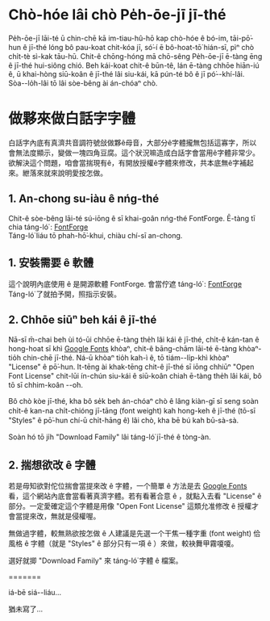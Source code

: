 
# Chò-hóe lâi chò Pe̍h-ōe-jī jī-thé
Pe̍h-ōe-jī lāi-té ū chin-chē kā im-tiau-hû-hō kap chò-hóe ê bó-im, tāi-pō͘-hun ê jī-thé lóng bô pau-koat chit-kóa jī, só͘-í ē bô-hoat-tō͘ hián-sī, pìⁿ chò chi̍t-tè sì-kak tāu-hū. Chit-ê chōng-hóng mā chō-sêng Pe̍h-ōe-jī ē-tàng ēng ê jī-thé hui-siông chió. Beh kái-koat chit-ê būn-tê, lán ē-tàng chhōe hiān-iú ê, ū khai-hòng siū-koân ê jī-thé lâi siu-kái, kā pún-té bô ê jī pó͘--khí-lâi. Sòa--lo̍h-lâi tō lâi sòe-bêng ài án-chóaⁿ chò.

# 做夥來做白話字字體
白話字內底有真濟共音調符號敆做夥ê母音，大部分ê字體攏無包括這寡字，所以會無法度顯示，變做一塊四角豆腐。這个狀況嘛造成白話字會當用ê字體非常少。欲解決這个問題，咱會當揣現有ê，有開放授權ê字體來修改，共本底無ê字補起來。紲落來就來說明愛按怎做。

## 1. An-chong su-iàu ê nńg-thé
Chit-ê sòe-bêng lāi-té sú-iōng ê sī khai-goân nńg-thé FontForge. Ē-tàng tī chia táng-ló͘ : [FontForge](https://fontforge.org/en-US/)  
Táng-ló͘ liáu tō phah-hō͘-khui, chiàu chí-sī an-chong.

## 1. 安裝需要 ê 軟體
這个說明內底使用 ê 是開源軟體 FontForge. 會當佇遮 táng-ló͘ : [FontForge](https://fontforge.org/en-US/)  
Táng-ló͘ 了就拍予開，照指示安裝。

## 2. Chhōe siūⁿ beh kái ê jī-thé
Nā-sī m̄-chai beh ùi tó-ūi chhōe ē-tàng the̍h lâi kái ê jī-thé, chi̍t-ê kán-tan ê hong-hoat sī khì [Google Fonts](https://fonts.google.com/) khòaⁿ, chit-ê bāng-chām lāi-té ē-tàng khòaⁿ-tio̍h chin-chē jī-thé. Ná-ū khòaⁿ tio̍h kah-ì ê, tō tiám--li̍p-khì khòaⁿ "License" ê pō͘-hun. It-tēng ài khak-tēng chit-ê jī-thé sī iōng chhiūⁿ "Open Font License" chit-lūi ín-chún siu-kái ê siū-koân chiah ē-tàng the̍h lâi kái, bô tō sī chhim-koân --o͘h.    

Bô chò kòe jī-thé, kha bô se̍k beh án-chóaⁿ chò ê lâng kiàn-gī sī seng soàn chi̍t-ê kan-na chi̍t-chióng jī-tāng (font weight) kah hong-keh ê jī-thé (tō-sī "Styles" ê pō͘-hun chí-ū chi̍t-hāng ê) lâi chò, kha bē bú kah bū-sà-sà.     

Soàn hó tō ji̍h "Download Family" lâi táng-ló͘ jī-thé ê tòng-àn.

## 2. 揣想欲改 ê 字體
若是毋知欲對佗位揣會當提來改 ê 字體，一个簡單 ê 方法是去 [Google Fonts](https://fonts.google.com/) 看，這个網站內底會當看著真濟字體。若有看著合意 ê ，就點入去看 "License" ê 部分。一定愛確定這个字體是用像 "Open Font License" 這類允准修改 ê 授權才會當提來改，無就是侵權喔。   

無做過字體，較無熟欲按怎做 ê 人建議是先選一个干焦一種字重 (font weight) 佮風格 ê 字體（就是 "Styles" ê 部分只有一項 ê ）來做，較袂舞甲霧嗄嗄。    

選好就揤 "Download Family" 來 táng-ló͘ 字體 ê 檔案。


=======

iá-bē siá--liáu...    

猶未寫了...
